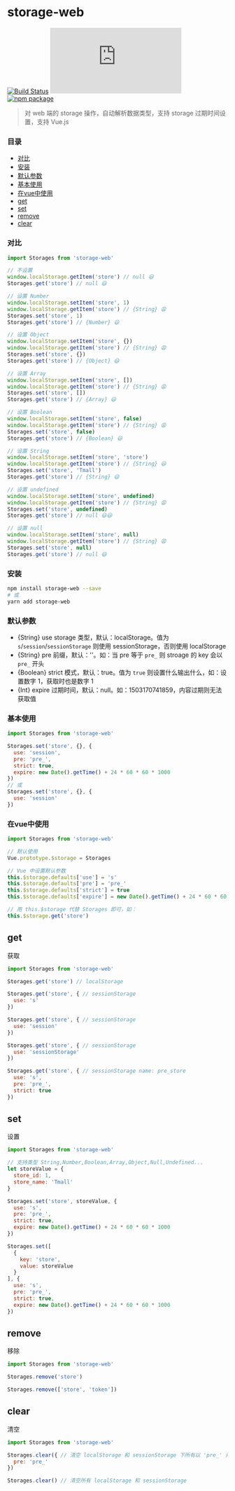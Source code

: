 # storage-web

[![Build Status](https://travis-ci.org/Chooin/storage-web.svg?branch=master)](https://travis-ci.org/Chooin/storage-web)
![JS gzip size](http://img.badgesize.io/https://unpkg.com/storage-web/dist/index.js?compression=gzip&label=gzip%20size:%20JS)
[![npm package](https://img.shields.io/npm/v/storage-web.svg)](https://www.npmjs.org/package/storage-web)

> 对 web 端的 storage 操作，自动解析数据类型，支持 storage 过期时间设置，支持 Vue.js

### 目录

- [对比](#对比)
- [安装](#安装)
- [默认参数](#默认参数)
- [基本使用](#基本使用)
- [在vue中使用](#在vue中使用)
- [get](#get)
- [set](#set)
- [remove](#remove)
- [clear](#clear)

### 对比

``` js
import Storages from 'storage-web'

// 不设置
window.localStorage.getItem('store') // null 😃
Storages.get('store') // null 😃

// 设置 Number
window.localStorage.setItem('store', 1)
window.localStorage.getItem('store') // {String} 😩
Storages.set('store', 1)
Storages.get('store') // {Number} 😃

// 设置 Object
window.localStorage.setItem('store', {})
window.localStorage.getItem('store') // {String} 😩
Storages.set('store', {})
Storages.get('store') // {Object} 😃

// 设置 Array
window.localStorage.setItem('store', [])
window.localStorage.getItem('store') // {String} 😩
Storages.set('store', [])
Storages.get('store') // {Array} 😃

// 设置 Boolean
window.localStorage.setItem('store', false)
window.localStorage.getItem('store') // {String} 😩
Storages.set('store', false)
Storages.get('store') // {Boolean} 😃

// 设置 String
window.localStorage.setItem('store', 'store')
window.localStorage.getItem('store') // {String} 😃
Storages.set('store', 'Tmall')
Storages.get('store') // {String} 😃

// 设置 undefined
window.localStorage.setItem('store', undefined)
window.localStorage.getItem('store') // {String} 😩
Storages.set('store', undefined)
Storages.get('store') // null 😃😃

// 设置 null
window.localStorage.setItem('store', null)
window.localStorage.getItem('store') // {String} 😩
Storages.set('store', null)
Storages.get('store') // null 😃
```

### 安装
``` sh
npm install storage-web --save
# 或
yarn add storage-web
```

### 默认参数

+ {String} use storage 类型，默认：localStorage。值为 `s`/`session`/`sessionStorage` 则使用 sessionStorage，否则使用 localStorage
+ {String} pre 前缀，默认：''。如：当 pre 等于 `pre_` 则 stroage 的 key 会以 `pre_` 开头
+ {Boolean} strict 模式，默认：true。值为 `true` 则设置什么输出什么，如：设置数字 1，获取时也是数字 1
+ {Int} expire 过期时间，默认：null。如：1503170741859，内容过期则无法获取值

### 基本使用

``` js
import Storages from 'storage-web'

Storages.set('store', {}, {
  use: 'session',
  pre: 'pre_',
  strict: true,
  expire: new Date().getTime() + 24 * 60 * 60 * 1000
})
// 或
Storages.set('store', {}, {
  use: 'session'
})
```

### 在vue中使用

``` js
import Storages from 'storage-web'

// 默认使用
Vue.prototype.$storage = Storages

// Vue 中设置默认参数
this.$storage.defaults['use'] = 's'
this.$storage.defaults['pre'] = 'pre_'
this.$storage.defaults['strict'] = true
this.$storage.defaults['expire'] = new Date().getTime() + 24 * 60 * 60 * 1000

// 用 this.$storage 代替 Storages 即可，如：
this.$storage.get('store')
```

## get

获取

``` js
import Storages from 'storage-web'

Storages.get('store') // localStorage

Storages.get('store', { // sessionStorage
  use: 's'
})

Storages.get('store', { // sessionStorage
  use: 'session'
})

Storages.get('store', { // sessionStorage
  use: 'sessionStorage'
})

Storages.get('store', { // sessionStorage name: pre_store
  use: 's',
  pre: 'pre_',
  strict: true
})
```

## set

设置

``` js
import Storages from 'storage-web'

// 支持类型 String,Number,Boolean,Array,Object,Null,Undefined...
let storeValue = {
  store_id: 1,
  store_name: 'Tmall'
}

Storages.set('store', storeValue, {
  use: 's',
  pre: 'pre_',
  strict: true,
  expire: new Date().getTime() + 24 * 60 * 60 * 1000
})

Storages.set([
  {
    key: 'store',
    value: storeValue
  }
], {
  use: 's',
  pre: 'pre_',
  strict: true,
  expire: new Date().getTime() + 24 * 60 * 60 * 1000
})
```

## remove

移除

``` js
import Storages from 'storage-web'

Storages.remove('store')

Storages.remove(['store', 'token'])
```

## clear

清空

``` js
import Storages from 'storage-web'

Storages.clear({ // 清空 localStorage 和 sessionStorage 下所有以 'pre_' 开头的
  pre: 'pre_'
})

Storages.clear() // 清空所有 localStorage 和 sessionStorage
```
